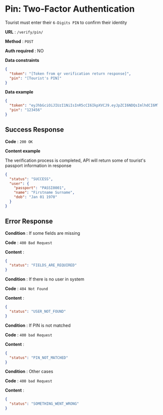 # Pin: Two-Factor Authentication

Tourist must enter their `6-Digits PIN` to confirm their identity

**URL** : `/verify/pin/`

**Method** : `POST`

**Auth required** : NO

**Data constraints**

```json
{
  "token": "[Token from qr verification return response]",
  "pin": "[Tourist's PIN]"
}
```

**Data example**

```json
{
  "token": "eyJhbGciOiJIUzI1NiIsInR5cCI6IkpXVCJ9.eyJpZCI6NDQsImlhdCI6MTY2NzAzOTQ0MCwiZXhwIjoxNjY3MDM5NTAwfQ.nvjQ8weoXtS8duzHCBh8KTccBInmtbwmuZhwPC7tfnE",
  "pin": "123456"
}
```

## Success Response

**Code** : `200 OK`

**Content example**

The verification process is completed, API will return some of tourist's passport information in response

```json
{
  "status": "SUCCESS",
  "user": {
    "passport": "PASSI0001",
    "name": "Firstname Surname",
    "dob": "Jan 01 1970"
  }
}
```

## Error Response

**Condition** : If some fields are missing

**Code** : `400 Bad Request`

**Content** :

```json
{
  "status": "FIELDS_ARE_REQUIRED"
}
```

**Condition** : If there is no user in system

**Code** : `404 Not Found`

**Content** :

```json
{
  "status": "USER_NOT_FOUND"
}
```

**Condition** : If PIN is not matched

**Code** : `400 bad Request`

**Content** :

```json
{
  "status": "PIN_NOT_MATCHED"
}
```

**Condition** : Other cases

**Code** : `400 bad Request`

**Content** :

```json
{
  "status": "SOMETHING_WENT_WRONG"
}
```